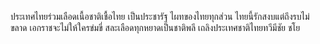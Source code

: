 ประเทศไทยร่วมเลือดเนื้อชาติเชื้อไทย
เป็นประชารัฐ ไผทของไทยทุกส่วน
ไทยนี้รักสงบแต่ถึงรบไม่ขลาด
เอกราชจะไม่ให้ใครข่มขี่
สละเลือดทุกหยาดเป็นชาติพลี
เถลิงประเทศชาติไทยทวีมีชัย ชโย
